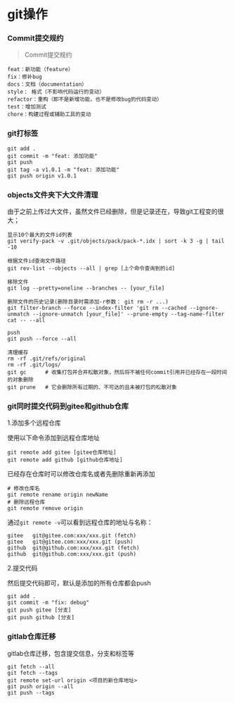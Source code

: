 # git操作

### Commit提交规约

> Commit提交规约

```
feat：新功能（feature）
fix：修补bug
docs：文档（documentation）
style： 格式（不影响代码运行的变动）
refactor：重构（即不是新增功能，也不是修改bug的代码变动）
test：增加测试
chore：构建过程或辅助工具的变动
```

### git打标签

```
git add .
git commit -m "feat: 添加功能"
git push
git tag -a v1.0.1 -m "feat: 添加功能"
git push origin v1.0.1
```

### objects文件夹下大文件清理

由于之前上传过大文件，虽然文件已经删除，但是记录还在，导致git工程变的很大；

```
显示10个最大的文件id列表
git verify-pack -v .git/objects/pack/pack-*.idx | sort -k 3 -g | tail -10

根据文件id查询文件路径
git rev-list --objects --all | grep [上个命令查询到的id]

移除文件
git log --pretty=oneline --branches -- [your_file]

删除文件的历史记录(删除目录时需添加-r参数： git rm -r ...)
git filter-branch --force --index-filter 'git rm --cached --ignore-unmatch --ignore-unmatch [your_file]' --prune-empty --tag-name-filter cat -- --all

push
git push --force --all

清理缓存
rm -rf .git/refs/original
rm -rf .git/logs/
git gc      # 收集打包并合并松散对象，然后将不被任何commit引用并已经存在一段时间的对象删除
git prune   # 它会删除所有过期的、不可达的且未被打包的松散对象
```

### git同时提交代码到gitee和github仓库

1.添加多个远程仓库

使用以下命令添加到远程仓库地址
```
git remote add gitee [gitee仓库地址]
git remote add github [github仓库地址]
```

已经存在仓库时可以修改仓库名或者先删除重新再添加
```
# 修改仓库名
git remote rename origin newName
# 删除远程仓库
git remote remove origin
```

通过`git remote -v`可以看到远程仓库的地址与名称：
```
gitee   git@gitee.com:xxx/xxx.git (fetch)
gitee   git@gitee.com:xxx/xxx.git (push)
github  git@github.com:xxx/xxx.git (fetch)
github  git@github.com:xxx/xxx.git (push)
```

2.提交代码

然后提交代码即可，默认是添加的所有仓库都会push
```
git add .
git commit -m "fix: debug"
git push gitee [分支]
git push github [分支]
```

### gitlab仓库迁移

gitlab仓库迁移，包含提交信息，分支和标签等

```
git fetch --all
git fetch --tags
git remote set-url origin <项目的新仓库地址>
git push origin --all 
git push --tags 
```